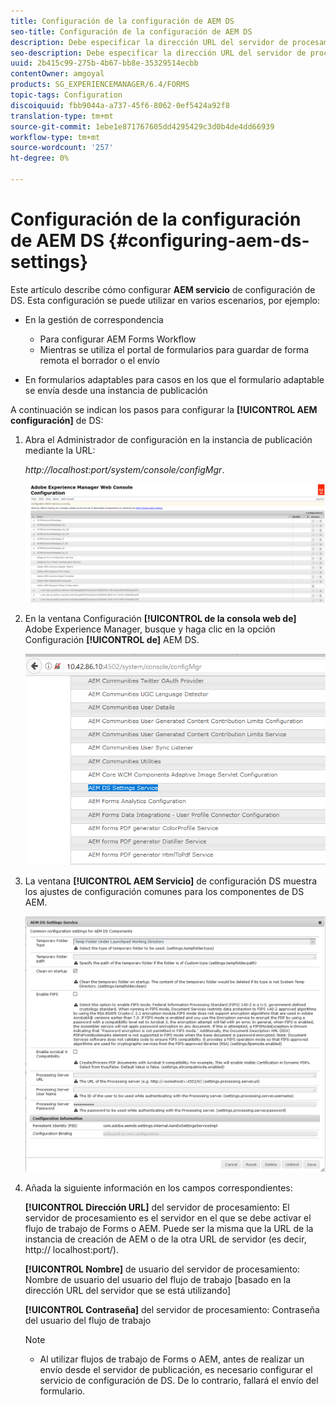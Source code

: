 ```yaml
---
title: Configuración de la configuración de AEM DS
seo-title: Configuración de la configuración de AEM DS
description: Debe especificar la dirección URL del servidor de procesamiento antes de enviar un formulario.
seo-description: Debe especificar la dirección URL del servidor de procesamiento antes de enviar un formulario.
uuid: 2b415c99-275b-4b67-bb8e-35329514ecbb
contentOwner: amgoyal
products: SG_EXPERIENCEMANAGER/6.4/FORMS
topic-tags: Configuration
discoiquuid: fbb9044a-a737-45f6-8062-0ef5424a92f8
translation-type: tm+mt
source-git-commit: 1ebe1e871767605dd4295429c3d0b4de4dd66939
workflow-type: tm+mt
source-wordcount: '257'
ht-degree: 0%

---
```



# Configuración de la configuración de AEM DS {#configuring-aem-ds-settings}

Este artículo describe cómo configurar **AEM servicio** de configuración de DS. Esta configuración se puede utilizar en varios escenarios, por ejemplo:

* En la gestión de correspondencia

   * Para configurar AEM Forms Workflow
   * Mientras se utiliza el portal de formularios para guardar de forma remota el borrador o el envío

* En formularios adaptables para casos en los que el formulario adaptable se envía desde una instancia de publicación

A continuación se indican los pasos para configurar la **[!UICONTROL AEM configuración]** de DS:

1. Abra el Administrador de configuración en la instancia de publicación mediante la URL:

   *http://localhost:port/system/console/configMgr*.

   ![aem_web_configuration_console](assets/aem_web_configuration_console.png)

1. En la ventana Configuración **[!UICONTROL de la consola web de]** Adobe Experience Manager, busque y haga clic en la opción Configuración **[!UICONTROL de]** AEM DS.

   ![ds_settings](assets/ds_settings.png)

1. La ventana **[!UICONTROL AEM Servicio]** de configuración DS muestra los ajustes de configuración comunes para los componentes de DS AEM.

   ![ds_settings_1](assets/ds_settings_1.png)

1. Añada la siguiente información en los campos correspondientes:

   **[!UICONTROL Dirección URL]** del servidor de procesamiento: El servidor de procesamiento es el servidor en el que se debe activar el flujo de trabajo de Forms o AEM. Puede ser la misma que la URL de la instancia de creación de AEM o de la otra URL de servidor (es decir, http:// localhost:port/).

   **[!UICONTROL Nombre]** de usuario del servidor de procesamiento: Nombre de usuario del usuario del flujo de trabajo [basado en la dirección URL del servidor que se está utilizando]

   **[!UICONTROL Contraseña]** del servidor de procesamiento: Contraseña del usuario del flujo de trabajo

   >[!NOTE]
   >
   >* Al utilizar flujos de trabajo de Forms o AEM, antes de realizar un envío desde el servidor de publicación, es necesario configurar el servicio de configuración de DS. De lo contrario, fallará el envío del formulario.

